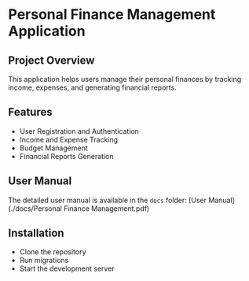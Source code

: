 # Personal Finance Management Application

## Project Overview
This application helps users manage their personal finances by tracking income, expenses, and generating financial reports.

## Features
- User Registration and Authentication
- Income and Expense Tracking
- Budget Management
- Financial Reports Generation

## User Manual
The detailed user manual is available in the `docs` folder:
[User Manual](./docs/Personal Finance Management.pdf)

## Installation
- Clone the repository
- Run migrations
- Start the development server
